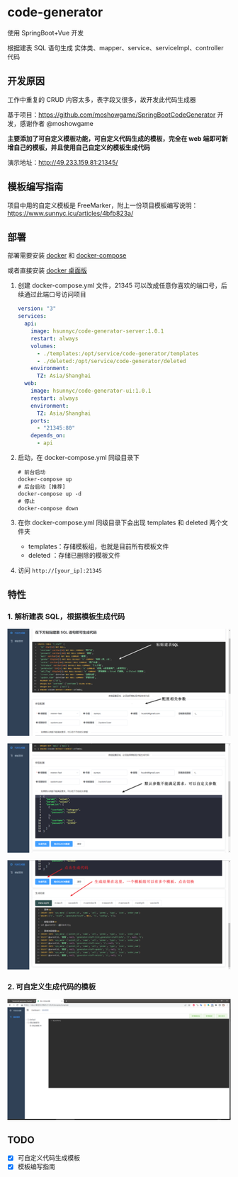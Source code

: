 # code-generator
使用 SpringBoot+Vue 开发

根据建表 SQL 语句生成 实体类、mapper、service、serviceImpl、controller 代码

## 开发原因
工作中重复的 CRUD 内容太多，表字段又很多，故开发此代码生成器

基于项目：https://github.com/moshowgame/SpringBootCodeGenerator 开发，感谢作者 @moshowgame

**主要添加了可自定义模板功能，可自定义代码生成的模板，完全在 web 端即可新增自己的模板，并且使用自己自定义的模板生成代码**

演示地址：http://49.233.159.81:21345/

## 模板编写指南

项目中用的自定义模板是 FreeMarker，附上一份项目模板编写说明：https://www.sunnyc.icu/articles/4bfb823a/

## 部署

部署需要安装 [docker](https://docs.docker.com/engine/install/#server) 和 [docker-compose](https://docs.docker.com/compose/install/#install-compose-on-linux-systems)

或者直接安装 [docker 桌面版](https://www.docker.com/products/docker-desktop/)

1. 创建 docker-compose.yml 文件，21345 可以改成任意你喜欢的端口号，后续通过此端口号访问项目

   ```yaml
   version: "3"
   services:
     api:
       image: hsunnyc/code-generator-server:1.0.1
       restart: always
       volumes:
         - ./templates:/opt/service/code-generator/templates
         - ./deleted:/opt/service/code-generator/deleted
       environment:
         TZ: Asia/Shanghai
     web:
       image: hsunnyc/code-generator-ui:1.0.1
       restart: always
       environment:
         TZ: Asia/Shanghai
       ports:
         - "21345:80"
       depends_on:
         - api
   ```

2. 启动，在 docker-compose.yml 同级目录下

   ```shell
   # 前台启动
   docker-compose up
   # 后台启动 [推荐]
   docker-compose up -d
   # 停止
   docker-compose down
   ```

3. 在你 docker-compose.yml 同级目录下会出现 templates 和 deleted 两个文件夹

   - templates：存储模板组，也就是目前所有模板文件
   - deleted ：存储已删除的模板文件

4. 访问 `http://[your_ip]:21345`

## 特性

### 1. 解析建表 SQL，根据模板生成代码

![image-20220416130817223](./images/generate1.png)

![image-20220416130817223](./images/generate2.png)

![image-20220416130817223](./images/generate3.png)

### 2. 可自定义生成代码的模板

![image-20220416132426459](./images/template.png)

## TODO

- [x] 可自定义代码生成模板
- [x] 模板编写指南
